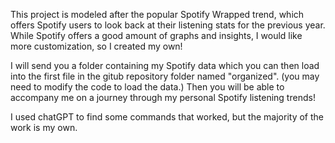 This project is modeled after the popular Spotify Wrapped trend, which offers Spotify users to look back at their listening stats for the previous year. 
While Spotify offers a good amount of graphs and insights, I would like more customization, so I created my own!

I will send you a folder containing my Spotify data which you can then load into the first file in the gitub repository folder named "organized". (you may need to modify the code to load the data.)
Then you will be able to accompany me on a journey through my personal Spotify listening trends!


I used chatGPT to find some commands that worked, but the majority of the work is my own.
